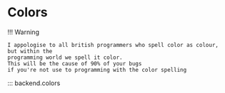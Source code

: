 # Colors

!!! Warning

    I appologise to all british programmers who spell color as colour, 
    but within the
    programming world we spell it color. 
    This will be the cause of 90% of your bugs
    if you're not use to programming with the color spelling

::: backend.colors